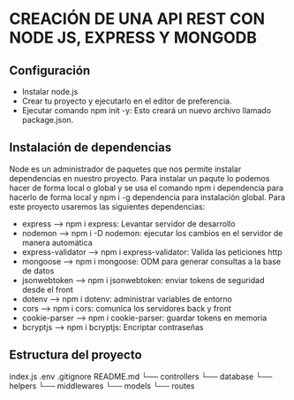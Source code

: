 # CREACIÓN DE UNA API REST CON NODE JS, EXPRESS Y MONGODB

## Configuración

* Instalar node.js
* Crear tu proyecto y ejecutarlo en el editor de preferencia.
* Ejecutar comando npm init -y: Esto creará un nuevo archivo llamado package.json.

## Instalación de dependencias
Node es un administrador de paquetes que nos permite instalar dependencias en nuestro proyecto. Para instalar un paqute lo podemos hacer de forma local o global y se usa el comando npm i dependencia para hacerlo de forma local y npm i -g dependencia para instalación global.
Para este proyecto usaremos las siguientes dependencias:
* express -->  npm i express: Levantar servidor de desarrollo
* nodemon --> npm i -D nodemon: ejecutar los cambios en el servidor de manera automática
* express-validator --> npm i express-validator: Valida las peticiones http
* mongoose --> npm i mongoose: ODM para generar consultas a la base de datos
* jsonwebtoken --> npm i jsonwebtoken: enviar tokens de seguridad desde el front
* dotenv --> npm i dotenv: administrar variables de entorno
* cors --> npm i cors: comunica los servidores back y front
* cookie-parser --> npm i cookie-parser: guardar tokens en memoria
* bcryptjs --> npm i bcryptjs: Encriptar contraseñas

## Estructura del proyecto
index.js
.env
.gitignore
README.md
└── controllers
└── database
└── helpers
└── middlewares
└── models
└── routes